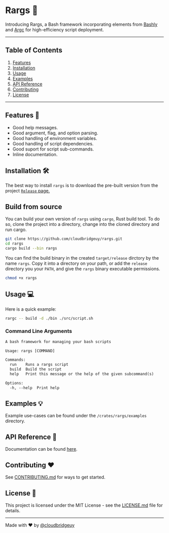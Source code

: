 # Rargs :rocket:

Introducing Rargs, a Bash framework incorporating elements from [Bashly](https://bashly.dannyb.co/) and [Argc](https://github.com/sigoden/argc) for high-efficiency script deployment.

---

## Table of Contents

1. [Features](#features)
2. [Installation](#installation)
3. [Usage](#usage)
4. [Examples](#examples)
5. [API Reference](#api-reference)
6. [Contributing](#contributing)
7. [License](#license)

---

## Features :star2:

- Good help messages.
- Good argument, flag, and option parsing.
- Good handling of environment variables.
- Good handling of script dependencies.
- Good suport for script sub-commands.
- Inline documentation.

## Installation :hammer_and_wrench:

The best way to install `rargs` is to download the pre-built version from the project [`Release`
page.](https://github.com/cloudbridgeuy/rargs)

## Build from source

You can build your own version of `rargs` using `cargo`, Rust build tool. To do so, clone the
project into a directory, change into the cloned directory and run cargo.

```bash
git clone https://github.com/cloudbridgeuy/rargs.git
cd rargs
cargo build --bin rargs
```

You can find the build binary in the created `target/release` dirctory by the name `rargs`. Copy it
into a directory on your path, or add the `release` directory you your `PATH`, and give the `rargs`
binary executable permissions.

```bash
chmod +x rargs
```

## Usage :computer:

Here is a quick example:

```bash
rargc -- build -d ./bin ./src/script.sh
```

### Command Line Arguments

```txt
A bash framework for managing your bash scripts

Usage: rargs [COMMAND]

Commands:
  run    Runs a rargs script
  build  Build the script
  help   Print this message or the help of the given subcommand(s)

Options:
  -h, --help  Print help
```

## Examples :bulb:

Example use-cases can be found under the `/crates/rargs/examples` directory.

## API Reference :book:

Documentation can be found [here](https://rargs.cloudbridge.uy).

## Contributing :heart:

See [CONTRIBUTING.md](CONTRIBUTING.md) for ways to get started.

## License :scroll:

This project is licensed under the MIT License - see the [LICENSE.md](LICENSE.md) file for details.

---

Made with :heart: by [@cloudbridgeuy](https://github.com/cloudbridgeuy)
